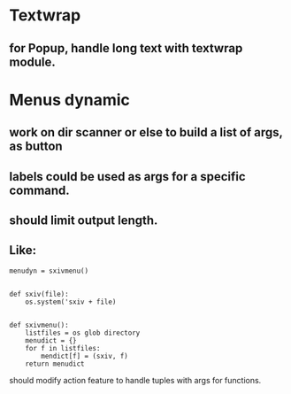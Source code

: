 # Textwrap
## for Popup, handle long text with textwrap module.
# Menus dynamic
## work on dir scanner or else to build a list of args, as button
## labels could be used as args for a specific command.
## should limit output length.
## Like:
```
menudyn = sxivmenu()


def sxiv(file):
    os.system('sxiv + file)


def sxivmenu():
    listfiles = os glob directory
    menudict = {}
    for f in listfiles:
        mendict[f] = (sxiv, f)
    return menudict
```

should modify action feature to handle tuples with args for functions.
